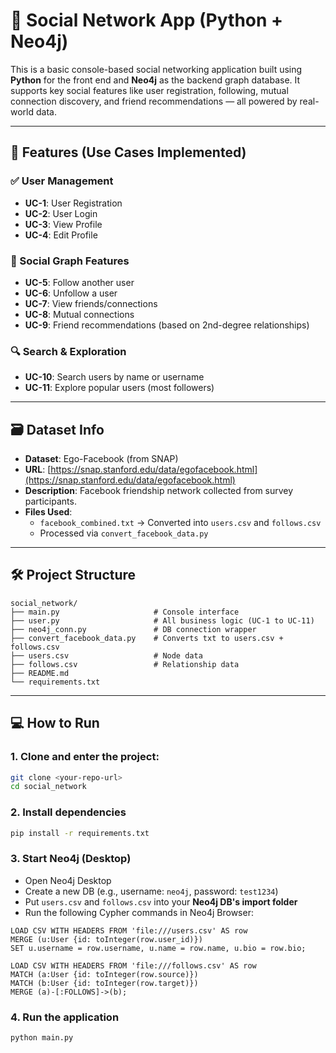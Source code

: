 # 🧠 Social Network App (Python + Neo4j)

This is a basic console-based social networking application built using **Python** for the front end and **Neo4j** as the backend graph database. It supports key social features like user registration, following, mutual connection discovery, and friend recommendations — all powered by real-world data.

---

## 📌 Features (Use Cases Implemented)

### ✅ User Management
- **UC-1**: User Registration
- **UC-2**: User Login
- **UC-3**: View Profile
- **UC-4**: Edit Profile

### 🔗 Social Graph Features
- **UC-5**: Follow another user
- **UC-6**: Unfollow a user
- **UC-7**: View friends/connections
- **UC-8**: Mutual connections
- **UC-9**: Friend recommendations (based on 2nd-degree relationships)

### 🔍 Search & Exploration
- **UC-10**: Search users by name or username
- **UC-11**: Explore popular users (most followers)

---

## 🗃 Dataset Info

- **Dataset**: Ego-Facebook (from SNAP)
- **URL**: [https://snap.stanford.edu/data/egofacebook.html](https://snap.stanford.edu/data/egofacebook.html)
- **Description**: Facebook friendship network collected from survey participants.
- **Files Used**:
  - `facebook_combined.txt` → Converted into `users.csv` and `follows.csv`
  - Processed via `convert_facebook_data.py`

---

## 🛠 Project Structure

```
social_network/
├── main.py                     # Console interface
├── user.py                     # All business logic (UC-1 to UC-11)
├── neo4j_conn.py               # DB connection wrapper
├── convert_facebook_data.py    # Converts txt to users.csv + follows.csv
├── users.csv                   # Node data
├── follows.csv                 # Relationship data
├── README.md
└── requirements.txt
```

---

## 💻 How to Run

### 1. Clone and enter the project:
```bash
git clone <your-repo-url>
cd social_network
```

### 2. Install dependencies
```bash
pip install -r requirements.txt
```

### 3. Start Neo4j (Desktop)
- Open Neo4j Desktop
- Create a new DB (e.g., username: `neo4j`, password: `test1234`)
- Put `users.csv` and `follows.csv` into your **Neo4j DB's import folder**
- Run the following Cypher commands in Neo4j Browser:

```cypher
LOAD CSV WITH HEADERS FROM 'file:///users.csv' AS row
MERGE (u:User {id: toInteger(row.user_id)})
SET u.username = row.username, u.name = row.name, u.bio = row.bio;

LOAD CSV WITH HEADERS FROM 'file:///follows.csv' AS row
MATCH (a:User {id: toInteger(row.source)})
MATCH (b:User {id: toInteger(row.target)})
MERGE (a)-[:FOLLOWS]->(b);
```

### 4. Run the application
```bash
python main.py
```
